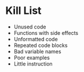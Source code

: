 Kill List
=========
* Unused code
* Functions with side effects
* Unformatted code
* Repeated code blocks
* Bad variable names
* Poor examples
* Little instruction
